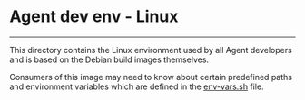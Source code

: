# Agent dev env - Linux

-----

This directory contains the Linux environment used by all Agent developers and is based on the Debian build images themselves.

Consumers of this image may need to know about certain predefined paths and environment variables which are defined in the [env-vars.sh](env-vars.sh) file.
